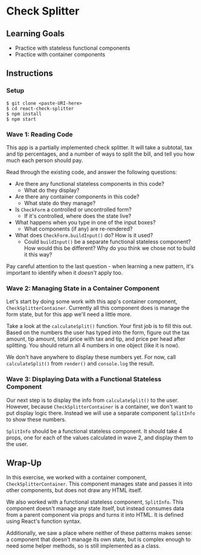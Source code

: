 # Check Splitter

## Learning Goals

- Practice with stateless functional components
- Practice with container components

## Instructions

### Setup

```
$ git clone <paste-URI-here>
$ cd react-check-splitter
$ npm install
$ npm start
```

### Wave 1: Reading Code

This app is a partially implemented check splitter. It will take a subtotal, tax and tip percentages, and a number of ways to split the bill, and tell you how much each person should pay.

Read through the existing code, and answer the following questions:
- Are there any functional stateless components in this code?
  - What do they display?
- Are there any container components in this code?
  - What state do they manage?
- Is `CheckForm` a controlled or uncontrolled form?
  - If it's controlled, where does the state live?
- What happens when you type in one of the input boxes?
  - What components (if any) are re-rendered?
- What does `CheckForm.buildInput()` do? How is it used?
  - Could `buildInput()` be a separate functional stateless component? How would this be different? Why do you think we chose not to build it this way?

Pay careful attention to the last question - when learning a new pattern, it's important to identify when it _doesn't_ apply too.

### Wave 2: Managing State in a Container Component

Let's start by doing some work with this app's container component, `CheckSplitterContainer`. Currently all this component does is manage the form state, but for this app we'll need a little more.

Take a look at the `calculateSplit()` function. Your first job is to fill this out. Based on the numbers the user has typed into the form, figure out the tax amount, tip amount, total price with tax and tip, and price per head after splitting. You should return all 4 numbers in one object (like it is now).

We don't have anywhere to display these numbers yet. For now, call `calculateSplit()` from `render()` and `console.log` the result.

### Wave 3: Displaying Data with a Functional Stateless Component

Our next step is to display the info from `calculateSplit()` to the user. However, because `CheckSplitterContainer` is a container, we don't want to put display logic there. Instead we will use a separate component `SplitInfo` to show these numbers.

`SplitInfo` should be a functional stateless component. It should take 4 props, one for each of the values calculated in wave 2, and display them to the user.

## Wrap-Up

In this exercise, we worked with a container component, `CheckSplitterContainer`. This component manages state and passes it into other components, but does not draw any HTML itself.

We also worked with a functional stateless component, `SplitInfo`. This component doesn't manage any state itself, but instead consumes data from a parent component via props and turns it into HTML. It is defined using React's function syntax.

Additionally, we saw a place where neither of these patterns makes sense: a component that doesn't manage its own state, but is complex enough to need some helper methods, so is still implemented as a class.
